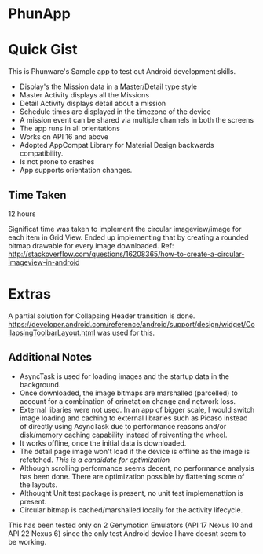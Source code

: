 PhunApp
========

Quick Gist
========
This is Phunware's Sample app to test out Android development skills.
* Display's the Mission data in a Master/Detail type style
* Master Activity displays all the Missions
* Detail Activity displays detail about a mission
* Schedule times are displayed in the timezone of the device
* A mission event can be shared via multiple channels in both the screens
* The app runs in all orientations
* Works on API 16 and above
* Adopted AppCompat Library for Material Design backwards compatibility.
* Is not prone to crashes
* App supports orientation changes.  

Time Taken
-------
12 hours

Significat time was taken to implement the circular imageview/image for each item in Grid View. Ended up implementing that by creating a rounded bitmap drawable for every image downloaded. 
Ref: http://stackoverflow.com/questions/16208365/how-to-create-a-circular-imageview-in-android

Extras
=======
A partial solution for Collapsing Header transition is done. 
https://developer.android.com/reference/android/support/design/widget/CollapsingToolbarLayout.html was used for this. 


Additional Notes
-------
* AsyncTask is used for loading images and the startup data in the background.
* Once downloaded, the image bitmaps are marshalled (parcelled) to account for a combination of orinetation change and network loss.
* External libaries were not used. In an app of  bigger scale, I would switch image loading and caching to external libraries such as Picaso instead of directly using AsyncTask due to performance reasons and/or disk/memory caching capability instead of reiventing the wheel.
* It works offline, once the initial data is downloaded. 
* The detail page image won't load if the device is offline as the image is refetched. *This is a candidate for optimization*
* Although scrolling performance seems decent, no performance analysis has been done. There are optimization possible by flattening some of the layouts.
* Althought Unit test package is present, no unit test implemenattion is present.
* Circular bitmap is cached/marshalled locally for the activity lifecycle.

This has been tested only on 2 Genymotion Emulators (API 17 Nexus 10 and API 22 Nexus 6) since the only test Android device I have doesnt seem  to be working. 
